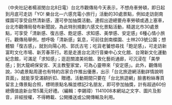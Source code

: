 （中央社記者楊淑閔台北8日電）台北市觀傳局今天表示，不想舟車勞頓，即日起到月底可走訪「YO! 樂台北—六感充電小旅行」活動的30處景點，例如走訪劍南蝶園可享受自然清新感，還可參加抽獎活動。連假出遊總要舟車勞頓或遇上塞車，台北市觀傳局發布新聞說，為此特別規劃六感文化景點活動，精選北市30處景點，可享受「清新感、復古感、飽足感、求知感、美學感、安定感」6種心情小旅行。觀傳局舉例，想呼吸「清新感」氣息，可前往劍南蝶園、士林203號公園；想體驗「復古感」，就到向陽心苑、郭氏古宅；吃貨老饕想尋找「飽足感」，可走訪新富町文化市場、新芳春茶行。若是走進台北流行音樂中心文化館、台灣新文化運動紀念館，可滿足「求知感」；逛逛關渡美術館、敦化藝術通廊，可沉浸在「美學感」；到大龍峒保安宮、天主教聖家堂，可為心靈帶來「安定感」。此外，觀傳局說，30處景點周邊也有特約店家合作推出優惠，出示「台北旅遊網活動詳情說明頁面」，就能享受滿額折扣、贈禮。活動期間只要在「台北旅遊網」臉書粉絲專頁留言上傳景點合照，標明景點名稱並標記2名朋友，即可參加抽獎，計有超過60份總價值逾新台幣5萬元好禮。（編輯：李錫璋）1141008本網站之文字、圖片及影音，非經授權，不得轉載、公開播送或公開傳輸及利用。